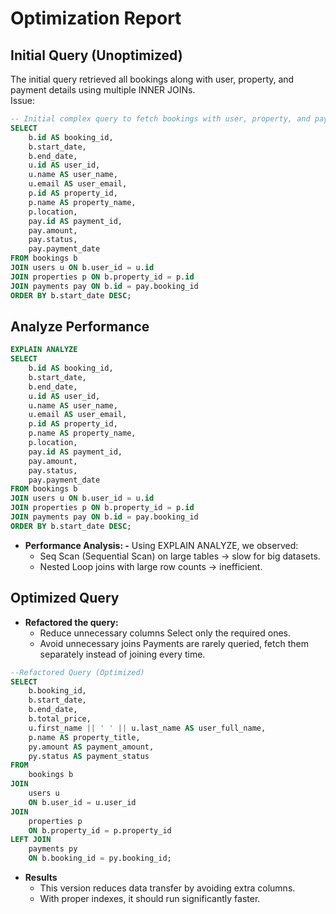 # Optimization Report

## Initial Query (Unoptimized)
The initial query retrieved all bookings along with user, property, and payment details using multiple INNER JOINs.  
Issue:

```sql
-- Initial complex query to fetch bookings with user, property, and payment details
SELECT 
    b.id AS booking_id,
    b.start_date,
    b.end_date,
    u.id AS user_id,
    u.name AS user_name,
    u.email AS user_email,
    p.id AS property_id,
    p.name AS property_name,
    p.location,
    pay.id AS payment_id,
    pay.amount,
    pay.status,
    pay.payment_date
FROM bookings b
JOIN users u ON b.user_id = u.id
JOIN properties p ON b.property_id = p.id
JOIN payments pay ON b.id = pay.booking_id
ORDER BY b.start_date DESC;
```

## Analyze Performance

```sql
EXPLAIN ANALYZE
SELECT 
    b.id AS booking_id,
    b.start_date,
    b.end_date,
    u.id AS user_id,
    u.name AS user_name,
    u.email AS user_email,
    p.id AS property_id,
    p.name AS property_name,
    p.location,
    pay.id AS payment_id,
    pay.amount,
    pay.status,
    pay.payment_date
FROM bookings b
JOIN users u ON b.user_id = u.id
JOIN properties p ON b.property_id = p.id
JOIN payments pay ON b.id = pay.booking_id
ORDER BY b.start_date DESC;
```

- **Performance Analysis: -** Using EXPLAIN ANALYZE, we observed:
    - Seq Scan (Sequential Scan) on large tables → slow for big datasets.
    - Nested Loop joins with large row counts → inefficient.

## Optimized Query

- **Refactored the query:**
    - Reduce unnecessary columns
      Select only the required ones.
    - Avoid unnecessary joins
      Payments are rarely queried, fetch them separately instead of joining every time.

```sql
--Refactored Query (Optimized)
SELECT 
    b.booking_id,
    b.start_date,
    b.end_date,
    b.total_price,
    u.first_name || ' ' || u.last_name AS user_full_name,
    p.name AS property_title,
    py.amount AS payment_amount,
    py.status AS payment_status
FROM 
    bookings b
JOIN 
    users u 
    ON b.user_id = u.user_id
JOIN 
    properties p 
    ON b.property_id = p.property_id
LEFT JOIN 
    payments py 
    ON b.booking_id = py.booking_id;
```

- **Results**
    - This version reduces data transfer by avoiding extra columns.
    - With proper indexes, it should run significantly faster.
